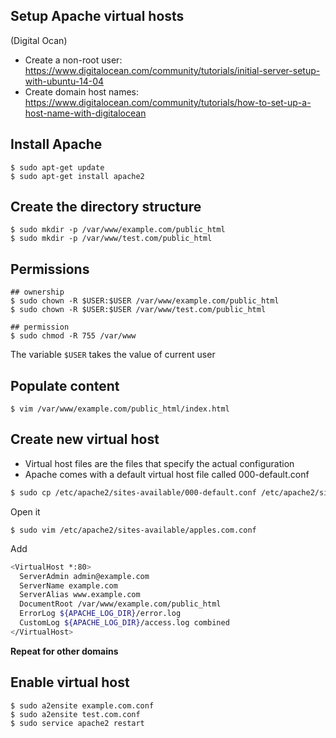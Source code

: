 ## Setup Apache virtual hosts

(Digital Ocan)

- Create a non-root user: https://www.digitalocean.com/community/tutorials/initial-server-setup-with-ubuntu-14-04
- Create domain host names: https://www.digitalocean.com/community/tutorials/how-to-set-up-a-host-name-with-digitalocean


## Install Apache

```
$ sudo apt-get update
$ sudo apt-get install apache2
```

## Create the directory structure

```
$ sudo mkdir -p /var/www/example.com/public_html
$ sudo mkdir -p /var/www/test.com/public_html
```

## Permissions

```
## ownership
$ sudo chown -R $USER:$USER /var/www/example.com/public_html
$ sudo chown -R $USER:$USER /var/www/test.com/public_html

## permission
$ sudo chmod -R 755 /var/www
```
The variable `$USER` takes the value of current user

## Populate content

```
$ vim /var/www/example.com/public_html/index.html
```

## Create new virtual host

- Virtual host files are the files that specify the actual configuration
- Apache comes with a default virtual host file called 000-default.conf

```bash
$ sudo cp /etc/apache2/sites-available/000-default.conf /etc/apache2/sites-available/apples.com.conf
```

Open it

```
$ sudo vim /etc/apache2/sites-available/apples.com.conf
```

Add

```bash
<VirtualHost *:80>
  ServerAdmin admin@example.com
  ServerName example.com
  ServerAlias www.example.com
  DocumentRoot /var/www/example.com/public_html
  ErrorLog ${APACHE_LOG_DIR}/error.log
  CustomLog ${APACHE_LOG_DIR}/access.log combined
</VirtualHost>
```

**Repeat for other domains**

## Enable virtual host

```
$ sudo a2ensite example.com.conf
$ sudo a2ensite test.com.conf
$ sudo service apache2 restart
```
